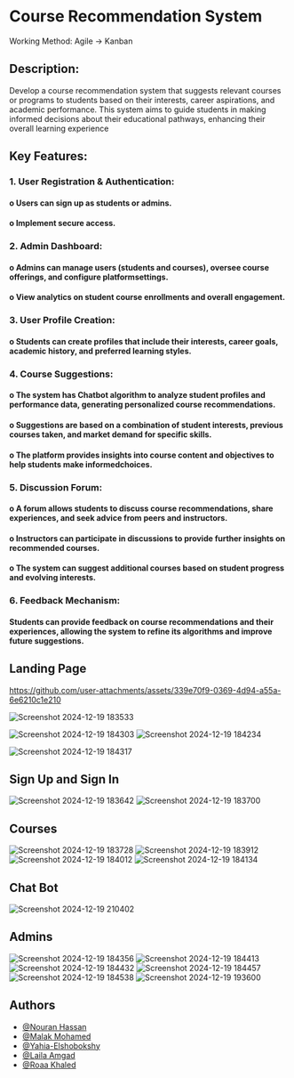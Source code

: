 # Course Recommendation System

 Working Method:
     Agile -> Kanban
          
## Description:

Develop a course recommendation system that suggests relevant courses or programs to students based on their
interests, career aspirations, and academic performance. This system aims to guide students in making informed
decisions about their educational pathways, enhancing their overall learning experience

## Key Features:

### 1. User Registration & Authentication:
#### o Users can sign up as students or admins.
#### o Implement secure access.
### 2. Admin Dashboard:
#### o Admins can manage users (students and courses), oversee course offerings, and configure platformsettings.
#### o View analytics on student course enrollments and overall engagement.
### 3. User Profile Creation:
#### o Students can create profiles that include their interests, career goals, academic history, and preferred learning styles.
### 4. Course Suggestions:
#### o The system has Chatbot algorithm to analyze student profiles and performance data, generating personalized course recommendations.
#### o Suggestions are based on a combination of student interests, previous courses taken, and market demand for specific skills.
#### o The platform provides insights into course content and objectives to help students make informedchoices.
### 5. Discussion Forum:
#### o A forum allows students to discuss course recommendations, share experiences, and seek advice from peers and instructors.
#### o Instructors can participate in discussions to provide further insights on recommended courses.
#### o The system can suggest additional courses based on student progress and evolving interests.
### 6. Feedback Mechanism:
#### Students can provide feedback on course recommendations and their experiences, allowing the system to refine its algorithms and improve future suggestions.
## Landing Page


https://github.com/user-attachments/assets/339e70f9-0369-4d94-a55a-6e6210c1e210


![Screenshot 2024-12-19 183533](https://github.com/user-attachments/assets/7d9270b1-3016-40dd-8cc7-90d2ffe06042)

![Screenshot 2024-12-19 184303](https://github.com/user-attachments/assets/39c6f742-5eeb-4898-b5bd-3750d36da712)
![Screenshot 2024-12-19 184234](https://github.com/user-attachments/assets/d30f3e15-4a1e-4832-89d0-d37bba0a1ec4)

![Screenshot 2024-12-19 184317](https://github.com/user-attachments/assets/0c18314b-112f-4c7b-899a-30ff774b953d)

## Sign Up and Sign In
![Screenshot 2024-12-19 183642](https://github.com/user-attachments/assets/0aac0d54-cd3c-4b7e-90c3-90b652631d62)
![Screenshot 2024-12-19 183700](https://github.com/user-attachments/assets/b20e75c0-54df-4089-b641-0e84eb407640)

## Courses
![Screenshot 2024-12-19 183728](https://github.com/user-attachments/assets/7e9dba34-0cfe-4225-b58a-881cb4c2bf44)
![Screenshot 2024-12-19 183912](https://github.com/user-attachments/assets/0ea8306a-e38c-42c0-a074-cbee331391a0)
![Screenshot 2024-12-19 184012](https://github.com/user-attachments/assets/466f0eb4-11cc-430a-97d2-a2f81a771612)
![Screenshot 2024-12-19 184134](https://github.com/user-attachments/assets/d91ba797-6ba5-4579-b75f-61b95b31182d)

## Chat Bot
![Screenshot 2024-12-19 210402](https://github.com/user-attachments/assets/fea56a07-41fa-4327-8a80-f85ba23cc39d)

## Admins
![Screenshot 2024-12-19 184356](https://github.com/user-attachments/assets/bea68722-ede3-40cd-a4ac-de30cf8a2307)
![Screenshot 2024-12-19 184413](https://github.com/user-attachments/assets/1c77acba-8eb9-4557-936b-6a4b4e00498a)
![Screenshot 2024-12-19 184432](https://github.com/user-attachments/assets/41bc28b3-ff3a-48c5-ae49-07d88c98fc13)
![Screenshot 2024-12-19 184457](https://github.com/user-attachments/assets/ee1cefa7-7413-4fb0-be18-382b437cf53e)
![Screenshot 2024-12-19 184538](https://github.com/user-attachments/assets/fd10ca0e-9bc4-4ef2-8b1d-f9f28994f305)
![Screenshot 2024-12-19 193600](https://github.com/user-attachments/assets/15a1b533-121c-4034-a793-12bd2ea00c8f)


## Authors
- [@Nouran Hassan](https://github.com/Nouran246)
- [@Malak Mohamed](https://github.com/MalakMohameed)
- [@Yahia-Elshobokshy](https://github.com/Yahia-Elshobokshy)
- [@Laila Amgad](https://github.com/Laila4563)
- [@Roaa Khaled](https://github.com/Rowlkh)
